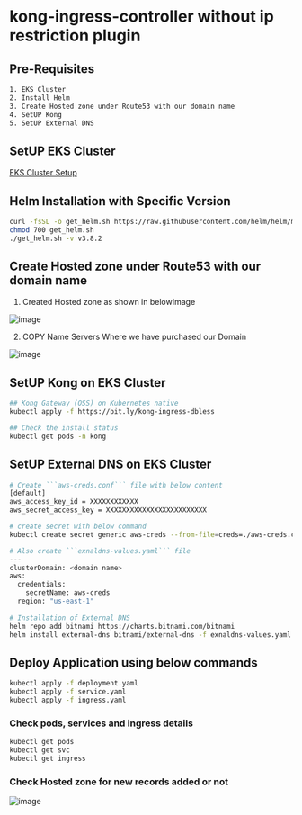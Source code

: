 # kong-ingress-controller without ip restriction plugin

## Pre-Requisites

```bash
1. EKS Cluster
2. Install Helm
3. Create Hosted zone under Route53 with our domain name
4. SetUP Kong
5. SetUP External DNS
```

## SetUP EKS Cluster

[EKS Cluster Setup](https://github.com/Naresh240/kubernetes/blob/main/eks-cluster-setup/eks-cluster-with-eksctl/README.md)

## Helm Installation with Specific Version

```bash
curl -fsSL -o get_helm.sh https://raw.githubusercontent.com/helm/helm/main/scripts/get-helm-3
chmod 700 get_helm.sh
./get_helm.sh -v v3.8.2
```
## Create Hosted zone under Route53 with our domain name

1. Created Hosted zone as shown in belowImage

![image](https://user-images.githubusercontent.com/58024415/178981125-b93531f8-0089-4554-92e7-82aba2d94e01.png)

2. COPY Name Servers Where we have purchased our Domain

![image](https://user-images.githubusercontent.com/58024415/178981591-167f0301-fd4b-4f90-8bdc-80dce265a6f4.png)

## SetUP Kong on EKS Cluster

```bash
## Kong Gateway (OSS) on Kubernetes native
kubectl apply -f https://bit.ly/kong-ingress-dbless

## Check the install status
kubectl get pods -n kong
```

## SetUP External DNS on EKS Cluster

```bash
# Create ```aws-creds.conf``` file with below content
[default]
aws_access_key_id = XXXXXXXXXXXX
aws_secret_access_key = XXXXXXXXXXXXXXXXXXXXXXXXX

# create secret with below command
kubectl create secret generic aws-creds --from-file=creds=./aws-creds.conf

# Also create ```exnaldns-values.yaml``` file
---			  
clusterDomain: <domain name>
aws:
  credentials:
    secretName: aws-creds
  region: "us-east-1"
  
# Installation of External DNS
helm repo add bitnami https://charts.bitnami.com/bitnami
helm install external-dns bitnami/external-dns -f exnaldns-values.yaml
```

## Deploy Application using below commands

```bash
kubectl apply -f deployment.yaml
kubectl apply -f service.yaml
kubectl apply -f ingress.yaml
```

### Check pods, services and ingress details

```bash
kubectl get pods
kubectl get svc
kubectl get ingress
```

### Check Hosted zone for new records added or not
![image](https://user-images.githubusercontent.com/58024415/178982456-24ce10f3-44a0-4b3b-8ea8-946da7b3f3f5.png)
